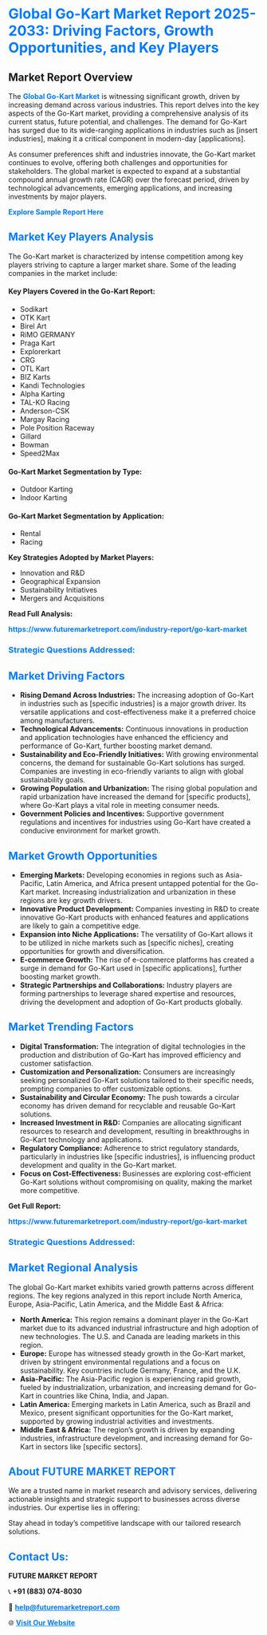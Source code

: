 <h1 style="color: #007BFF;">Global Go-Kart Market Report 2025-2033: Driving Factors, Growth Opportunities, and Key Players</h1>

<section id="overview">
<h2>Market Report Overview</h2>
<p>The <a href="https://www.futuremarketreport.com/industry-report/go-kart-market" style="color: #007BFF; text-decoration: none;"><strong>Global Go-Kart Market</strong></a> is witnessing significant growth, driven by increasing demand across various industries. This report delves into the key aspects of the Go-Kart market, providing a comprehensive analysis of its current status, future potential, and challenges. The demand for Go-Kart has surged due to its wide-ranging applications in industries such as [insert industries], making it a critical component in modern-day [applications].</p>
<p>As consumer preferences shift and industries innovate, the Go-Kart market continues to evolve, offering both challenges and opportunities for stakeholders. The global market is expected to expand at a substantial compound annual growth rate (CAGR) over the forecast period, driven by technological advancements, emerging applications, and increasing investments by major players.</p>
</section>

<section id="overview">
<p><a href="https://www.futuremarketreport.com/request-sample/reportId=28760" style="color: #007BFF; text-decoration: none;"><strong>Explore Sample Report Here</strong></a></p>
</section>

<section id="key-players">
<h2 style="color: #007BFF;">Market Key Players Analysis</h2>
<p>The Go-Kart market is characterized by intense competition among key players striving to capture a larger market share. Some of the leading companies in the market include:</p>
<h4>Key Players Covered in the Go-Kart Report:</h4>
<ul><li>Sodikart</li><li>OTK Kart</li><li>Birel Art</li><li>RiMO GERMANY</li><li>Praga Kart</li><li>Explorerkart</li><li>CRG</li><li>OTL Kart</li><li>BIZ Karts</li><li>Kandi Technologies</li><li>Alpha Karting</li><li>TAL-KO Racing</li><li>Anderson-CSK</li><li>Margay Racing</li><li>Pole Position Raceway</li><li>Gillard</li><li>Bowman</li><li>Speed2Max</li></ul>
<h4>Go-Kart Market Segmentation by Type:</h4>
<ul><li>Outdoor Karting</li><li>Indoor Karting</li></ul>

<h4>Go-Kart Market Segmentation by Application:</h4>
<ul><li>Rental</li><li>Racing</li></ul>
<p><strong>Key Strategies Adopted by Market Players:</strong></p>
<ul>
<li>Innovation and R&D</li>
<li>Geographical Expansion</li>
<li>Sustainability Initiatives</li>
<li>Mergers and Acquisitions</li>
</ul>
</section>

<section>
<p><strong>Read Full Analysis: </strong></p><a href="https://www.futuremarketreport.com/industry-report/go-kart-market" style="color: #007BFF; text-decoration: none;"><strong>https://www.futuremarketreport.com/industry-report/go-kart-market</strong></a>
<h3 style="color: #007BFF;">Strategic Questions Addressed:</h3>
</section>

<section id="driving-factors">
<h2 style="color: #007BFF;">Market Driving Factors</h2>
<ul>
<li><strong>Rising Demand Across Industries:</strong> The increasing adoption of Go-Kart in industries such as [specific industries] is a major growth driver. Its versatile applications and cost-effectiveness make it a preferred choice among manufacturers.</li>
<li><strong>Technological Advancements:</strong> Continuous innovations in production and application technologies have enhanced the efficiency and performance of Go-Kart, further boosting market demand.</li>
<li><strong>Sustainability and Eco-Friendly Initiatives:</strong> With growing environmental concerns, the demand for sustainable Go-Kart solutions has surged. Companies are investing in eco-friendly variants to align with global sustainability goals.</li>
<li><strong>Growing Population and Urbanization:</strong> The rising global population and rapid urbanization have increased the demand for [specific products], where Go-Kart plays a vital role in meeting consumer needs.</li>
<li><strong>Government Policies and Incentives:</strong> Supportive government regulations and incentives for industries using Go-Kart have created a conducive environment for market growth.</li>
</ul>
</section>

<section id="growth-opportunities">
<h2 style="color: #007BFF;">Market Growth Opportunities</h2>
<ul>
<li><strong>Emerging Markets:</strong> Developing economies in regions such as Asia-Pacific, Latin America, and Africa present untapped potential for the Go-Kart market. Increasing industrialization and urbanization in these regions are key growth drivers.</li>
<li><strong>Innovative Product Development:</strong> Companies investing in R&D to create innovative Go-Kart products with enhanced features and applications are likely to gain a competitive edge.</li>
<li><strong>Expansion into Niche Applications:</strong> The versatility of Go-Kart allows it to be utilized in niche markets such as [specific niches], creating opportunities for growth and diversification.</li>
<li><strong>E-commerce Growth:</strong> The rise of e-commerce platforms has created a surge in demand for Go-Kart used in [specific applications], further boosting market growth.</li>
<li><strong>Strategic Partnerships and Collaborations:</strong> Industry players are forming partnerships to leverage shared expertise and resources, driving the development and adoption of Go-Kart products globally.</li>
</ul>
</section>

<section id="trending-factors">
<h2 style="color: #007BFF;">Market Trending Factors</h2>
<ul>
<li><strong>Digital Transformation:</strong> The integration of digital technologies in the production and distribution of Go-Kart has improved efficiency and customer satisfaction.</li>
<li><strong>Customization and Personalization:</strong> Consumers are increasingly seeking personalized Go-Kart solutions tailored to their specific needs, prompting companies to offer customizable options.</li>
<li><strong>Sustainability and Circular Economy:</strong> The push towards a circular economy has driven demand for recyclable and reusable Go-Kart solutions.</li>
<li><strong>Increased Investment in R&D:</strong> Companies are allocating significant resources to research and development, resulting in breakthroughs in Go-Kart technology and applications.</li>
<li><strong>Regulatory Compliance:</strong> Adherence to strict regulatory standards, particularly in industries like [specific industries], is influencing product development and quality in the Go-Kart market.</li>
<li><strong>Focus on Cost-Effectiveness:</strong> Businesses are exploring cost-efficient Go-Kart solutions without compromising on quality, making the market more competitive.</li>
</ul>
</section>

<section>
<p><strong>Get Full Report: </strong></p><a href="https://www.futuremarketreport.com/industry-report/go-kart-market" style="color: #007BFF; text-decoration: none;"><strong>https://www.futuremarketreport.com/industry-report/go-kart-market</strong></a>
<h3 style="color: #007BFF;">Strategic Questions Addressed:</h3>
</section>


<section id="regional-analysis">
<h2 style="color: #007BFF;">Market Regional Analysis</h2>
<p>The global Go-Kart market exhibits varied growth patterns across different regions. The key regions analyzed in this report include North America, Europe, Asia-Pacific, Latin America, and the Middle East & Africa:</p>
<ul>
<li><strong>North America:</strong> This region remains a dominant player in the Go-Kart market due to its advanced industrial infrastructure and high adoption of new technologies. The U.S. and Canada are leading markets in this region.</li>
<li><strong>Europe:</strong> Europe has witnessed steady growth in the Go-Kart market, driven by stringent environmental regulations and a focus on sustainability. Key countries include Germany, France, and the U.K.</li>
<li><strong>Asia-Pacific:</strong> The Asia-Pacific region is experiencing rapid growth, fueled by industrialization, urbanization, and increasing demand for Go-Kart in countries like China, India, and Japan.</li>
<li><strong>Latin America:</strong> Emerging markets in Latin America, such as Brazil and Mexico, present significant opportunities for the Go-Kart market, supported by growing industrial activities and investments.</li>
<li><strong>Middle East & Africa:</strong> The region’s growth is driven by expanding industries, infrastructure development, and increasing demand for Go-Kart in sectors like [specific sectors].</li>
</ul>
</section>

<footer>
<h2 style="color: #007BFF;">About FUTURE MARKET REPORT</h2>
<p>We are a trusted name in market research and advisory services, delivering actionable insights and strategic support to businesses across diverse industries. Our expertise lies in offering:</p>

<p>Stay ahead in today’s competitive landscape with our tailored research solutions.</p>

<h2 style="color: #007BFF;">Contact Us:</h2>
<p><strong>FUTURE MARKET REPORT</strong></p>
<p>📞 <strong>+91 (883) 074-8030</strong></p>
<p>📧 <strong><a href="mailto:help@futuremarketreport.com" style="color: #007BFF;">help@futuremarketreport.com</a></strong></p>
<p>🌐 <strong><a href="https://www.futuremarketreport.com/" style="color: #007BFF;">Visit Our Website</a></strong></p>
</footer>